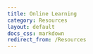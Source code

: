 ```yaml
---
title: Online Learning
category: Resources
layout: default
docs_css: markdown
redirect_from: /Resources
---
```

